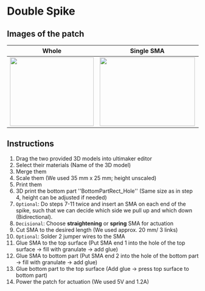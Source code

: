# Double Spike

## Images of the patch

Whole            |  Single SMA |   Dual SMA | Spring
:-------------------------:|:-------------------------:|:-------------------------:|:-------------------------:
<img src="https://user-images.githubusercontent.com/82590951/187466364-247a7cbe-1558-4838-8ffe-39bfc95e8776.png" width="220" height="180" />|<img src="https://user-images.githubusercontent.com/82590951/187466506-e9e7b8e5-4a58-471d-b260-0205ac9a73b0.png" width="250" height="180" />|<img src="https://user-images.githubusercontent.com/82590951/187466640-26772848-5cb3-4d42-a46c-b5b43907b645.png" width="250" height="180" />|<img src="https://user-images.githubusercontent.com/82590951/187465999-df6f7c9f-2072-43af-afe1-ec5fcd5200da.png" width="250" height="180" />

## Instructions

1. Drag the two provided 3D models into ultimaker editor
2. Select their materials (Name of the 3D model)
3. Merge them
4. Scale them (We used 35 mm x 25 mm; height unscaled)
5. Print them
6. 3D print the bottom part ''BottomPartRect_Hole'' (Same size as in step 4, height can be adjusted if needed)
7. `Optional`: Do steps 7-11 twice and insert an SMA on each end of the spike, such that we can decide which side we pull up and which down (Bidirectional).
8. `Decisional`: Choose **straightening** or **spring** SMA for actuation
9. Cut SMA to the desired length (We used approx. 20 mm/ 3 links)
10. `Optional`: Solder 2 jumper wires to the SMA
11. Glue SMA to the top surface (Put SMA end 1 into the hole of the top surface → fill with granulate → add glue)
12. Glue SMA to bottom part (Put SMA end 2 into the hole of the bottom part → fill with granulate → add glue)
13. Glue bottom part to the top surface (Add glue → press top surface to bottom part)
14. Power the patch for actuation (We used 5V and 1.2A)

